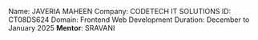 Name: JAVERIA MAHEEN
Company: CODETECH IT SOLUTIONS
ID: CT08DS624
Domain: Frontend Web Development
Duration: December to January 2025
**Mentor**: SRAVANI

